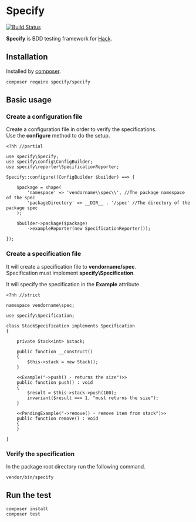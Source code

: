 Specify
============================

[![Build Status](https://travis-ci.org/hack-specify/specify.svg?branch=master)](https://travis-ci.org/hack-specify/specify)

**Specify** is BDD testing framework for [Hack](http://hacklang.org/).


Installation
----------------------------

Installed by [composer](https://getcomposer.org/).

	composer require specify/specify

Basic usage
----------------------------

### Create a configuration file

Create a configuration file in order to verify the specifications.  
Use the **configure** method to do the setup.  

```hack
<?hh //partial

use specify\Specify;
use specify\config\ConfigBuilder;
use specify\reporter\SpecificationReporter;

Specify::configure((ConfigBuilder $builder) ==> {

    $package = shape(
        'namespace' => 'vendorname\\spec\\', //The package namespace of the spec
        'packageDirectory' => __DIR__ . '/spec' //The directory of the package spec
    );

    $builder->package($package)
        ->exampleReporter(new SpecificationReporter());

});
```

### Create a specification file

It will create a specification file to **vendorname/spec**.  
Specification must implement **specify\Specification**.  

It will specify the specification in the **Example** attribute.  

```hack
<?hh //strict

namespace vendorname\spec;

use specify\Specification;

class StackSpecification implements Specification
{

    private Stack<int> $stack;

    public function __construct()
    {
        $this->stack = new Stack();
    }

    <<Example("->push() - returns the size")>>
    public function push() : void
    {
        $result = $this->stack->push(100);
        invariant($result === 1, "must returns the size");
    }

    <<PendingExample("->remove() - remove item from stack")>>
    public function remove() : void
    {
    }

}
```

### Verify the specification

In the package root directory run the following command.  

	vendor/bin/specify


Run the test
----------------------------

	composer install
	composer test

